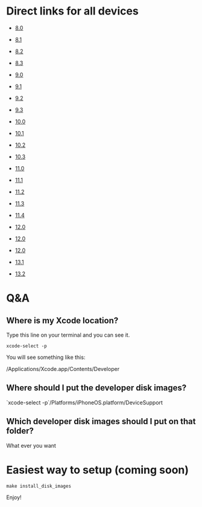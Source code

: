 
# Direct links for all devices

* [8.0](https://github.com/ducito/Xcode-Developer-Disk-Images/raw/master/Devices%20Supports/8.0.zip)
* [8.1](https://github.com/ducito/Xcode-Developer-Disk-Images/raw/master/Devices%20Supports/8.1.zip)
* [8.2](https://github.com/ducito/Xcode-Developer-Disk-Images/raw/master/Devices%20Supports/8.2.zip)
* [8.3](https://github.com/ducito/Xcode-Developer-Disk-Images/raw/master/Devices%20Supports/8.3.zip)

* [9.0](https://github.com/ducito/Xcode-Developer-Disk-Images/raw/master/Devices%20Supports/9.0.zip)
* [9.1](https://github.com/ducito/Xcode-Developer-Disk-Images/raw/master/Devices%20Supports/9.1.zip)
* [9.2](https://github.com/ducito/Xcode-Developer-Disk-Images/raw/master/Devices%20Supports/9.2.zip)
* [9.3](https://github.com/ducito/Xcode-Developer-Disk-Images/raw/master/Devices%20Supports/9.3.zip)

* [10.0](https://github.com/ducito/Xcode-Developer-Disk-Images/raw/master/Devices%20Supports/10.0.zip)
* [10.1](https://github.com/ducito/Xcode-Developer-Disk-Images/raw/master/Devices%20Supports/10.1.zip)
* [10.2](https://github.com/ducito/Xcode-Developer-Disk-Images/raw/master/Devices%20Supports/10.2.zip)
* [10.3](https://github.com/ducito/Xcode-Developer-Disk-Images/raw/master/Devices%20Supports/10.3.zip)

* [11.0](https://github.com/ducito/Xcode-Developer-Disk-Images/raw/master/Devices%20Supports/11.0.zip)
* [11.1](https://github.com/ducito/Xcode-Developer-Disk-Images/raw/master/Devices%20Supports/11.1.zip)
* [11.2](https://github.com/ducito/Xcode-Developer-Disk-Images/raw/master/Devices%20Supports/11.2.zip)
* [11.3](https://github.com/ducito/Xcode-Developer-Disk-Images/raw/master/Devices%20Supports/11.3.zip)
* [11.4](https://github.com/ducito/Xcode-Developer-Disk-Images/raw/master/Devices%20Supports/11.4.zip)

* [12.0](https://github.com/ducito/Xcode-Developer-Disk-Images/raw/master/Devices%20Supports/12.0.zip)
* [12.0](https://github.com/ducito/Xcode-Developer-Disk-Images/raw/master/Devices%20Supports/12.1.zip)
* [12.0](https://github.com/ducito/Xcode-Developer-Disk-Images/raw/master/Devices%20Supports/12.2.zip)
* [13.1](https://github.com/ducito/Xcode-Developer-Disk-Images/raw/master/Devices%20Supports/13.1.zip)
* [13.2](https://github.com/ducito/Xcode-Developer-Disk-Images/raw/master/Devices%20Supports/13.2.zip)

# Q&A
## Where is my Xcode location?
Type this line on your terminal and you can see it.

`xcode-select -p`

You will see something like this:

/Applications/Xcode.app/Contents/Developer

## Where should I put the developer disk images?

\`xcode-select -p\`/Platforms/iPhoneOS.platform/DeviceSupport

## Which developer disk images should I put on that folder?

What ever you want

# Easiest way to setup (coming soon)

`make install_disk_images`

Enjoy!
